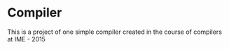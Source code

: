 # Compiler
This is a project of one simple compiler created in the course of compilers at IME - 2015
